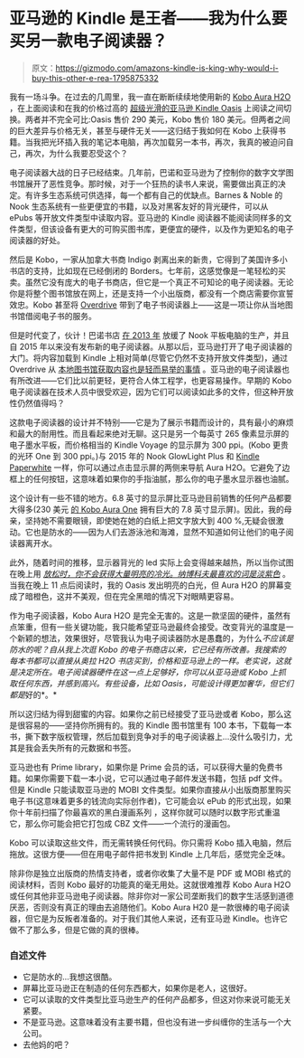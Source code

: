 # 亚马逊的 Kindle 是王者——我为什么要买另一款电子阅读器？

> 原文：<https://gizmodo.com/amazons-kindle-is-king-why-would-i-buy-this-other-e-rea-1795875332>

我有一场斗争。在过去的几周里，我一直在断断续续地使用新的 [Kobo Aura H2O](https://us.kobobooks.com/products/kobo-aura-h2o-edition-2) ，在上面阅读和在我的价格过高的 [超级光滑的亚马逊 Kindle Oasis](http://gizmodo.com/the-amazon-oasis-is-the-best-e-reader-ever-made-1773295033#_ga=2.82679764.379417500.1499430530-1084941878.1475162213) 上阅读之间切换。两者并不完全可比:Oasis 售价 290 美元，Kobo 售价 180 美元。但两者之间的巨大差异与价格无关，甚至与硬件无关——这归结于我如何在 Kobo 上获得书籍。当我把光环插入我的笔记本电脑，再次加载另一本书，再次，我真的被迫问自己，再次，为什么我要忍受这个？



电子阅读器大战的日子已经结束。几年前，巴诺和亚马逊为了控制你的数字文学图书馆展开了恶性竞争。那时候，对于一个狂热的读书人来说，需要做出真正的决定。有许多生态系统可供选择，每一个都有自己的优缺点。Barnes & Noble 的 Nook 生态系统有一些更便宜的书籍，以及对黑客友好的背光硬件，可以从 ePubs 等开放文件类型中读取内容。亚马逊的 Kindle 阅读器不能阅读同样多的文件类型，但该设备有更大的可购买图书库，更便宜的硬件，以及作为更知名的电子阅读器的好处。

然后是 Kobo，一家从加拿大书商 Indigo 剥离出来的新贵，它得到了美国许多小书店的支持，比如现在已经倒闭的 Borders。七年前，这感觉像是一笔轻松的买卖。虽然它没有庞大的电子书商店，但它是一个真正不可知论的电子阅读器。无论你是将整个图书馆放在网上，还是支持一个小出版商，都没有一个商店需要你宣誓效忠。Kobo 甚至将 [Overdrive](https://www.overdrive.com/account/sign-in) 带到了电子书阅读器上——这是一项让你从当地图书馆借阅电子书的服务。

但是时代变了，伙计！巴诺书店 [在 2013 年](http://gizmodo.com/barnes-noble-is-going-to-stop-making-nook-tablets-571011433#_ga=2.231671639.97844590.1499258234-1400882675.1486143502) 放缓了 Nook 平板电脑的生产，并且自 2015 年以来没有发布新的电子阅读器。从那以后，亚马逊打开了电子阅读器的大门。将内容加载到 Kindle 上相对简单(尽管它仍然不支持开放文件类型)，通过 Overdrive 从 [本地图书馆获取内容也是轻而易举的事情](https://www.amazon.com/gp/help/customer/display.html?asc_campaign=InlineText&asc_refurl=https://gizmodo.com/amazons-kindle-is-king-why-would-i-buy-this-other-e-rea-1795875332&asc_source=&nodeId=200747550&tag=kinjagizmodolink-20) 。亚马逊的电子阅读器也有所改进——它们比以前更轻，更符合人体工程学，也更容易操作。早期的 Kobo 电子阅读器在技术人员中很受欢迎，因为它们可以阅读如此多的文件，但这种开放性仍然值得吗？

这款电子阅读器的设计并不特别——它是为了展示书籍而设计的，具有最小的麻烦和最大的耐用性。而且看起来绝对无聊。这只是另一个每英寸 265 像素显示屏的电子墨水平板，而价格相当的 Kindle Voyage 的显示屏为 300 ppi。(Kobo 更贵的光环 One 到 300 ppi。)与 2015 年的 Nook GlowLight Plus 和 [Kindle Paperwhite](http://gizmodo.com/kindle-paperwhite-review-2015-the-e-reader-you-shoul-1714172154) 一样，你可以通过点击显示屏的两侧来导航 Aura H2O。它避免了边框上的任何按钮，这意味着如果你的手指油腻，那么你的电子墨水显示器也油腻。

这个设计有一些不错的地方。6.8 英寸的显示屏比亚马逊目前销售的任何产品都要大得多(230 美元 [的 Kobo Aura One](https://us.kobobooks.com/collections/ereaders/products/kobo-aura-one) 拥有巨大的 7.8 英寸显示屏)。因此，我的母亲，坚持她不需要眼镜，即使她在她的白纸上把文字放大到 400 %,无疑会很激动。它也是防水的——因为人们去游泳池和海滩，显然不知道如何让他们的电子阅读器离开水。

此外，随着时间的推移，显示器背光的 led 实际上会变得越来越热，所以当你试图在晚上用 [*放松时，你不会获得大量明亮的冷光。纳博科夫最喜欢的词是淡紫色*](https://www.amazon.com/Nabokovs-Favorite-Word-Mauve-Bestsellers/dp/1501105388?asc_campaign=InlineText&asc_refurl=https://gizmodo.com/amazons-kindle-is-king-why-would-i-buy-this-other-e-rea-1795875332&asc_source=&tag=kinjagizmodolink-20) 。当我在晚上 11 点后阅读时，我的 Oasis 发出明亮的白光，但 Aura H2O 的屏幕变成了暗橙色，这并不美观，但在完全黑暗的情况下对眼睛更容易。

作为电子阅读器，Kobo Aura H2O 是完全无害的。这是一款坚固的硬件，虽然有点笨重，但有一些关键功能，我只能希望亚马逊最终会接受。改变背光的温度是一个新颖的想法，效果很好，尽管我认为电子阅读器防水是愚蠢的，为什么*不应该是防水的呢？自从我上次逛 Kobo 的电子书商店以来，它已经有所改善。我搜索的每本书都可以直接从奥拉 H2O 书店买到，价格和亚马逊上的一样。老实说，这就是决定所在。电子阅读器硬件在这一点上足够好，你可以从亚马逊或 Kobo 上抓取任何东西，并感到高兴。有些设备，比如 Oasis，可能设计得更加奢华，但它们都是*好的*。*

所以这归结为得到甜蜜的内容。如果你之前已经接受了亚马逊或者 Kobo，那么这是很容易的——坚持你所拥有的。我的 Kindle 图书馆里有 100 本书，下载每一本书，撕下数字版权管理，然后加载到竞争对手的电子阅读器上...没什么吸引力，尤其是我会丢失所有的元数据和书签。

亚马逊也有 Prime library，如果你是 Prime 会员的话，可以获得大量的免费书籍。如果你需要下载一本小说，它可以通过电子邮件发送书籍，包括 pdf 文件。但是 Kindle 只能读取亚马逊的 MOBI 文件类型。如果你直接从小出版商那里购买电子书(这意味着更多的钱流向实际创作者)，它可能会以 ePub 的形式出现，如果你十年前扫描了你最喜欢的黑白漫画系列 ，这样你就可以随时以数字形式重温它，那么你可能会把它打包成 CBZ 文件——一个流行的漫画包。

Kobo 可以读取这些文件，而无需转换任何代码。你只需将 Kobo 插入电脑，然后拖放。这很方便——但在用电子邮件把书发到 Kindle 上几年后，感觉完全乏味。

除非你是独立出版商的热情支持者，或者你收集了大量不是 PDF 或 MOBI 格式的阅读材料，否则 Kobo 最好的功能真的毫无用处。这就很难推荐 Kobo Aura H2O 或任何其他非亚马逊电子阅读器。除非你对一家公司垄断我们的数字生活感到道德厌恶，否则没有真正的理由去追随他们。Kobo Aura H20 是一款很棒的电子阅读器，但它是为反叛者准备的。对于我们其他人来说，还有亚马逊 Kindle。也许它做不了那么多，但是它做的真的很棒。

### 自述文件

*   它是防水的...我想这很酷。
*   屏幕比亚马逊正在制造的任何东西都大，如果你是老人，这很好。
*   它可以读取的文件类型比亚马逊生产的任何产品都多，但这对你来说可能无关紧要。
*   不是亚马逊。这意味着没有主要书籍，但也没有进一步纠缠你的生活与一个大公司。
*   去他妈的吧？